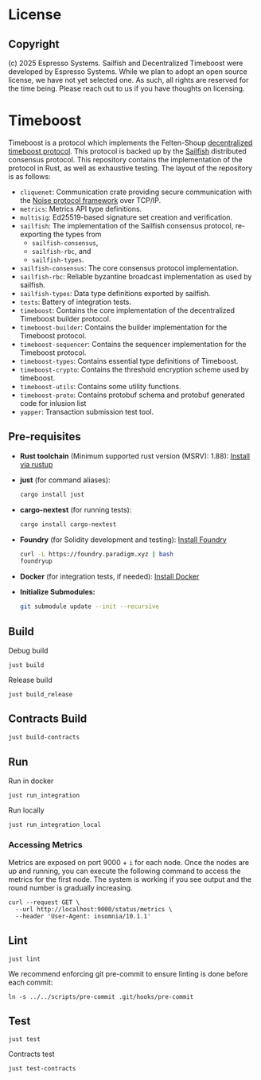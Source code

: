 # License
## Copyright
(c) 2025 Espresso Systems. Sailfish and Decentralized Timeboost were developed by Espresso Systems. While we plan to adopt an open source license, we have not yet selected one. As such, all rights are reserved for the time being. Please reach out to us if you have thoughts on licensing.

# Timeboost

Timeboost is a protocol which implements the Felten-Shoup
[decentralized timeboost protocol][timeboost]. This protocol is backed up by the
[Sailfish][sailfish] distributed consensus protocol. This repository contains the implementation
of the protocol in Rust, as well as exhaustive testing. The layout of the repository is as follows:

- `cliquenet`: Communication crate providing secure communication with the
   [Noise protocol framework][noise] over TCP/IP.
- `metrics`: Metrics API type definitions.
- `multisig`: Ed25519-based signature set creation and verification.
- `sailfish`: The implementation of the Sailfish consensus protocol, re-exporting the types from
   - `sailfish-consensus`,
   - `sailfish-rbc`, and
   - `sailfish-types`.
- `sailfish-consensus`: The core consensus protocol implementation.
- `sailfish-rbc`: Reliable byzantine broadcast implementation as used by sailfish.
- `sailfish-types`: Data type definitions exported by sailfish.
- `tests`: Battery of integration tests.
- `timeboost`: Contains the core implementation of the decentralized Timeboost builder protocol.
- `timeboost-builder`: Contains the builder implementation for the Timeboost protocol.
- `timeboost-sequencer`: Contains the sequencer implementation for the Timeboost protocol.
- `timeboost-types`: Contains essential type definitions of Timeboost.
- `timeboost-crypto`: Contains the threshold encryption scheme used by timeboost.
- `timeboost-utils`: Contains some utility functions.
- `timeboost-proto`: Contains protobuf schema and protobuf generated code for inlusion list
- `yapper`: Transaction submission test tool.

## Pre-requisites
- **Rust toolchain** (Minimum supported rust version (MSRV): 1.88): [Install via rustup](https://rustup.rs/)
- **just** (for command aliases):
  ```sh
  cargo install just
  ```
- **cargo-nextest** (for running tests):
  ```sh
  cargo install cargo-nextest
  ```

- **Foundry** (for Solidity development and testing): [Install Foundry](https://book.getfoundry.sh/getting-started/installation)
  ```sh
  curl -L https://foundry.paradigm.xyz | bash
  foundryup
  ```

- **Docker** (for integration tests, if needed): [Install Docker](https://docs.docker.com/get-docker/)

- **Initialize Submodules:**
   ```sh
   git submodule update --init --recursive
   ```

## Build

Debug build
```shell
just build
```

Release build
```shell
just build_release
```

## Contracts Build
```sh
just build-contracts
```

## Run

Run in docker
```shell
just run_integration
```

Run locally
```shell
just run_integration_local
```

### Accessing Metrics

Metrics are exposed on port 9000 + `i` for each node. Once the nodes are up and running, you
can execute the following command to access the metrics for the first node. The system is working
if you see output and the round number is gradually increasing.

```shell
curl --request GET \
  --url http://localhost:9000/status/metrics \
  --header 'User-Agent: insomnia/10.1.1'
```

## Lint

```shell
just lint
```

We recommend enforcing git pre-commit to ensure linting is done before each commit:

``` shell
ln -s ../../scripts/pre-commit .git/hooks/pre-commit
```

## Test

```shell
just test
```

Contracts test
```shell
just test-contracts
```

[noise]: https://noiseprotocol.org/
[sailfish]: https://eprint.iacr.org/2024/472.pdf
[timeboost]: https://github.com/OffchainLabs/decentralized-timeboost-spec